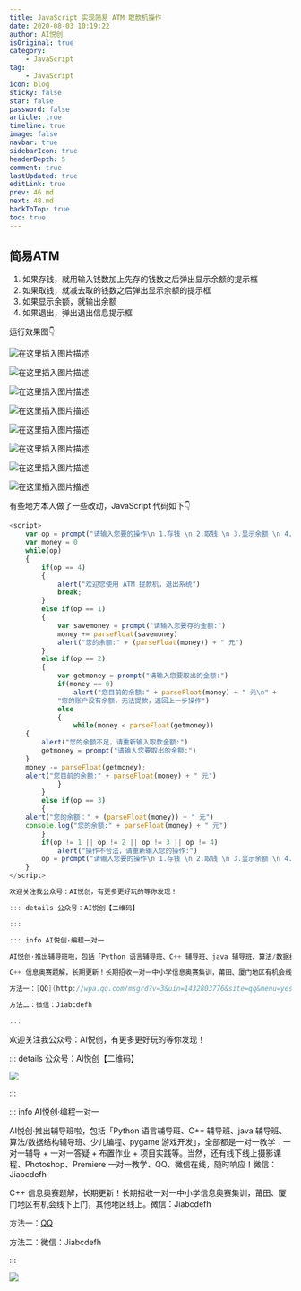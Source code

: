 ```yaml
---
title: JavaScript 实现简易 ATM 取款机操作
date: 2020-08-03 10:19:22
author: AI悦创
isOriginal: true
category: 
    - JavaScript
tag:
    - JavaScript
icon: blog
sticky: false
star: false
password: false
article: true
timeline: true
image: false
navbar: true
sidebarIcon: true
headerDepth: 5
comment: true
lastUpdated: true
editLink: true
prev: 46.md
next: 48.md
backToTop: true
toc: true
---
```


## 简易ATM
1. 如果存钱，就用输入钱数加上先存的钱数之后弹出显示余额的提示框
2. 如果取钱，就减去取的钱数之后弹出显示余额的提示框
3. 如果显示余额，就输出余额
4. 如果退出，弹出退出信息提示框

运行效果图👇

![在这里插入图片描述](./47.assets/aeddff074bbe4f5285f056cd034046bc.png)

![在这里插入图片描述](./47.assets/33fe9bb8b1444e8188fa7bdab0f5ae7e.png)

![在这里插入图片描述](./47.assets/d22f55df10394f34a65746b651d1be4b.png)

![在这里插入图片描述](./47.assets/b3bf36369b094dd2b2105a8337a9d598.png)

![在这里插入图片描述](./47.assets/b3ab67c85c2548f9adebb241e36933d0.png)

![在这里插入图片描述](./47.assets/9f6fa8fed91643469d1f04740ab7a579.png)

![在这里插入图片描述](./47.assets/9dc7e273c3ef4c599dd9db7afa0d3f55.png)



![在这里插入图片描述](./47.assets/fe49e835cb7c4c7a9377a53b87fe009b.png)

有些地方本人做了一些改动，JavaScript 代码如下👇

```javascript
<script>
    var op = prompt("请输入您要的操作\n 1.存钱 \n 2.取钱 \n 3.显示余额 \n 4.退出")
    var money = 0
    while(op)
    {
        if(op == 4) 
        {
            alert("欢迎您使用 ATM 提款机，退出系统")
            break;
        }
        else if(op == 1)
        {
            var savemoney = prompt("请输入您要存的金额:")
            money += parseFloat(savemoney)
            alert("您的余额:" + (parseFloat(money)) + " 元")
        }
        else if(op == 2)
        {
            var getmoney = prompt("请输入您要取出的金额:")
            if(money == 0)
                alert("您目前的余额:" + parseFloat(money) + " 元\n" +
	        "您的账户没有余额，无法提款，返回上一步操作")
            else
            {
                while(money < parseFloat(getmoney))
	{
	    alert("您的余额不足，请重新输入取款金额:")
	    getmoney = prompt("请输入您要取出的金额:")
	}
	money -= parseFloat(getmoney);
	alert("您目前的余额:" + parseFloat(money) + " 元")
            }
        }
        else if(op == 3)
        {
	alert("您的余额：" + (parseFloat(money)) + " 元")
	console.log("您的余额:" + parseFloat(money) + " 元")
        }
        if(op != 1 || op != 2 || op != 3 || op != 4)
            alert("操作不合法，请重新输入您的操作:")
        op = prompt("请输入您要的操作\n 1.存钱 \n 2.取钱 \n 3.显示余额 \n 4.退出")
    }
</script>
```


```java
欢迎关注我公众号：AI悦创，有更多更好玩的等你发现！

::: details 公众号：AI悦创【二维码】

:::

::: info AI悦创·编程一对一

AI悦创·推出辅导班啦，包括「Python 语言辅导班、C++ 辅导班、java 辅导班、算法/数据结构辅导班、少儿编程、pygame 游戏开发」，全部都是一对一教学：一对一辅导 + 一对一答疑 + 布置作业 + 项目实践等。当然，还有线下线上摄影课程、Photoshop、Premiere 一对一教学、QQ、微信在线，随时响应！微信：Jiabcdefh

C++ 信息奥赛题解，长期更新！长期招收一对一中小学信息奥赛集训，莆田、厦门地区有机会线下上门，其他地区线上。微信：Jiabcdefh

方法一：[QQ](http://wpa.qq.com/msgrd?v=3&uin=1432803776&site=qq&menu=yes)

方法二：微信：Jiabcdefh

:::
```

欢迎关注我公众号：AI悦创，有更多更好玩的等你发现！

::: details 公众号：AI悦创【二维码】

![](/gzh.jpg)

:::

::: info AI悦创·编程一对一

AI悦创·推出辅导班啦，包括「Python 语言辅导班、C++ 辅导班、java 辅导班、算法/数据结构辅导班、少儿编程、pygame 游戏开发」，全部都是一对一教学：一对一辅导 + 一对一答疑 + 布置作业 + 项目实践等。当然，还有线下线上摄影课程、Photoshop、Premiere 一对一教学、QQ、微信在线，随时响应！微信：Jiabcdefh

C++ 信息奥赛题解，长期更新！长期招收一对一中小学信息奥赛集训，莆田、厦门地区有机会线下上门，其他地区线上。微信：Jiabcdefh

方法一：[QQ](http://wpa.qq.com/msgrd?v=3&uin=1432803776&site=qq&menu=yes)

方法二：微信：Jiabcdefh

:::

![](/zsxq.jpg)



